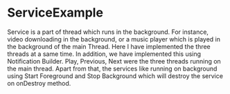 # ServiceExample
Service is a part of thread which runs in the background. For instance, video downloading in the background, or a music player which is
played in the background of the main Thread. Here I have implemented the three threads at a same time. In addition, we have implemented this using Notification Builder. Play, Previous, Next were
the three threads running on the main thread. Apart from that, the services like running on background using Start Foreground and Stop Background which will destroy the service on onDestroy method.
